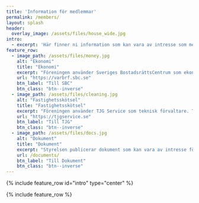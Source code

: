 ```yaml
---
title: 'Information för medlemmar'
permalink: /members/
layout: splash
header:
  overlay_image: /assets/files/house_wide.jpg
intro:
  - excerpt: 'Här finner ni information som kan vara av intresse som medlem i BRF Stenklevsgatan 1' 
feature_row:
  - image_path: /assets/files/money.jpg
    alt: "Ekonomi"
    title: "Ekonomi"
    excerpt: "Föreningen använder Sveriges BostadsrättsCentrum som ekonomisk förvaltare. Alla medlemmar kan logga in på deras hemsida och t.ex. administrera inbetalningar."
    url: "https://varbrf.sbc.se"
    btn_label: "Till SBC"
    btn_class: "btn--inverse"
  - image_path: /assets/files/cleaning.jpg
    alt: "Fastighetsskötsel"
    title: "Fastighetsskötsel"
    excerpt: "Föreningen använder TJG Service som teknisk förvaltare. TJG hjälper oss med städning och löpande skötsel av alla gemensamma utrymmen."
    url: "https://tjgservice.se"
    btn_label: "Till TJG"
    btn_class: "btn--inverse"
  - image_path: /assets/files/docs.jpg
    alt: "Dokument"
    title: "Dokument"
    excerpt: "Styrelsen publicerar dokument som kan vara av intresse för medlemmar. Detta inkluderar: stadgar, årsredovisningar och riktlinjer."
    url: /documents/
    btn_label: "Till Dokument"
    btn_class: "btn--inverse"
---
```


{% include feature_row id="intro" type="center" %}

{% include feature_row  %}
 
